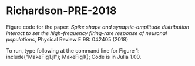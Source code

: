 # Richardson-PRE-2018
Figure  code for the paper: _Spike shape and synaptic-amplitude distribution interact to set the high-frequency firing-rate response of neuronal populations_, Physical Review E 98: 042405 (2018)

To run, type following at the command line for Figure 1: include("MakeFig1.jl"); MakeFig1();
Code is in Julia 1.00. 
